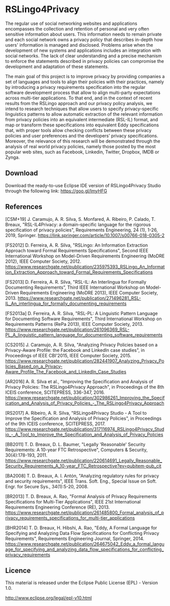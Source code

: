 # RSLingo4Privacy

The regular use of social networking websites and applications encompasses the collection and retention of personal and very often sensitive information about users. This information needs to remain private and each social network owns a privacy policy that describes in-depth how users' information is managed and disclosed. Problems arise when the development of new systems and applications includes an integration with social networks. The lack of clear understanding and a precise mechanism to enforce the statements described in privacy policies can compromise the development and adaptation of these statements. 

The main goal of this project is to improve privacy by providing companies a set of languages and tools to align their policies with their practices, namely by introducing a privacy requirements specification into the regular software development process that allow to align multi-party expectations across multi-tier applications. To that end, and in the context of recent results from the RSLingo approach and our privacy policy analysis, we intend to research techniques that allow users to specify privacy-specific linguistics patterns to allow automatic extraction of the relevant information from privacy policies into an equivalent intermediate (RSL-IL) format, and map or transform these specifications into equivalent Eddy specifications that, with proper tools allow checking conflicts between these privacy policies and user preferences and the developers’ privacy specifications. Moreover, the relevance of this research will be demonstrated through the analysis of real world privacy policies, namely those posted by the most popular web sites, such as Facebook, Linkedin, Twitter, Dropbox, IMDB or Zynga.

## Download

Download the ready-to-use Eclipse IDE version of RSLingo4Privacy Studio through the following link: https://goo.gl/ImyHFG

## References

[CSM+19] J. Caramujo, A. R. Silva, S. Monfared, A. Ribeiro, P. Calado, T. Breaux, "RSL-IL4Privacy: a domain-specific language for the rigorous specification of privacy policies", Requirements Engineering, 24 (1), 1-26, 2019, Springer. https://link.springer.com/article/10.1007/s00766-018-0305-2

[FS2012] D. Ferreira, A. R. Silva, "RSLingo: An Information Extraction Approach toward Formal Requirements Specifications", Second IEEE International Workshop on Model-Driven Requirements Engineering (MoDRE 2012), IEEE Computer Society, 2012. https://www.researchgate.net/publication/235975393_RSLingo_An_Information_Extraction_Approach_toward_Formal_Requirements_Specifications

[FS2013] D. Ferreira, A. R. Silva, "RSL-IL: An Interlingua for Formally Documenting Requirements”, Third IEEE International Workshop on Model-Driven Requirements Engineering (MoDRE 2013), IEEE Computer Society, 2013. https://www.researchgate.net/publication/271496281_RSL-IL_An_interlingua_for_formally_documenting_requirements

[FS2013a] D. Ferreira, A. R. Silva, "RSL-PL: A Linguistic Pattern Language for Documenting Software Requirements", Third International Workshop on Requirements Patterns (RePa 2013), IEEE Computer Society, 2013. https://www.researchgate.net/publication/261096369_RSL-PL_A_linguistic_pattern_language_for_documenting_software_requirements

[CS2015] J. Caramujo, A. R. Silva, "Analyzing Privacy Policies based on a Privacy-Aware Profile: the Facebook and LinkedIn case studies", in Proceedings of IEEE CBI'2015, IEEE Computer Society, 2015. https://www.researchgate.net/publication/282441907_Analyzing_Privacy_Policies_Based_on_a_Privacy-Aware_Profile_The_Facebook_and_LinkedIn_Case_Studies

[AR2016] A. R. Silva et al., "Improving the Specification and Analysis of Privacy Policies: The RSLingo4Privacy Approach", in Proceedings of the 8th ICEIS conference, SCITEPRESS, 336-347, 2016. https://www.researchgate.net/publication/302986261_Improving_the_Specification_and_Analysis_of_Privacy_Policies_-_The_RSLingo4Privacy_Approach

[RS2017] A. Ribeiro, A. R. Silva, "RSLingo4Privacy Studio - A Tool to Improve the Specification and Analysis of Privacy Policies", in Proceedings of the 9th ICEIS conference, SCITEPRESS, 2017. https://www.researchgate.net/publication/317116974_RSLingo4Privacy_Studio_-_A_Tool_to_Improve_the_Specification_and_Analysis_of_Privacy_Policies

[BB2011] T. D. Breaux, D. L. Baumer, "Legally 'Reasonable' Security Requirements: A 10-year FTC Retrospective", Computers & Security, 30(4):178-193, 2011. https://www.researchgate.net/publication/220614691_Legally_Reasonable_Security_Requirements_A_10-year_FTC_Retrospective?ev=pubitem-pub_cit

[BA2008] T. D. Breaux, A. I. Antón, "Analyzing regulatory rules for privacy and security requirements", IEEE Trans. Soft. Eng., Special Issue on Soft. Engr. for Secure Sys., 34(1):5-20, 2008.

[BR2013] T. D. Breaux, A. Rao, "Formal Analysis of Privacy Requirements Specifications for Multi-Tier Applications", IEEE 21st International Requirements Engineering Conference (RE), 2013. https://www.researchgate.net/publication/261485800_Formal_analysis_of_privacy_requirements_specifications_for_multi-tier_applications

[BHR2014] T. D. Breaux, H. Hibshi, A. Rao, "Eddy, A Formal Language for Specifying and Analyzing Data Flow Specifications for Conflicting Privacy Requirements", Requirements Engineering Journal, Springer, 2014. https://www.researchgate.net/publication/264675042_Eddy_a_formal_language_for_specifying_and_analyzing_data_flow_specifications_for_conflicting_privacy_requirements


## Licence

This material is released under the Eclipse Public License (EPL) - Version 1.0.

http://www.eclipse.org/legal/epl-v10.html 

